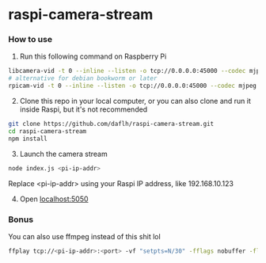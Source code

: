# raspi-camera-stream

### How to use

1. Run this following command on Raspberry Pi
```sh
libcamera-vid -t 0 --inline --listen -o tcp://0.0.0.0:45000 --codec mjpeg
# alternative for debian bookworm or later
rpicam-vid -t 0 --inline --listen -o tcp://0.0.0.0:45000 --codec mjpeg
```

2. Clone this repo in your local computer, or you can also clone and run it inside Raspi, but it's not recommended
```sh
git clone https://github.com/daflh/raspi-camera-stream.git
cd raspi-camera-stream
npm install
```

3. Launch the camera stream
```sh
node index.js <pi-ip-addr>
```
Replace \<pi-ip-addr\> using your Raspi IP address, like 192.168.10.123

4. Open [localhost:5050]()

### Bonus

You can also use ffmpeg instead of this shit lol
```sh
ffplay tcp://<pi-ip-addr>:<port> -vf "setpts=N/30" -fflags nobuffer -flags low_delay -framedrop
```
